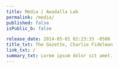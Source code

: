 ```yaml
---
title: Media | Awadalla Lab
permalink: /media/
published: false
isPublic_b: false

release_date: 2014-05-01 02:23:33 -0500
title_txt: The Gazette, Charlie Fidelman
link_txt: /
summary_txt: Lorem ipsum dolor sit amet.
---
```

